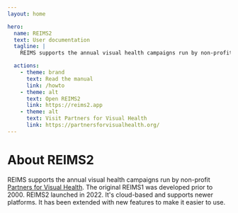 ```yaml
---
layout: home

hero:
  name: REIMS2
  text: User documentation
  tagline: |
    REIMS supports the annual visual health campaigns run by non-profit Partners for Visual Health. REIMS2 launched in 2022 and has been extended with new features compared to REIMS1.

  actions:
    - theme: brand
      text: Read the manual
      link: /howto
    - theme: alt
      text: Open REIMS2
      link: https://reims2.app
    - theme: alt
      text: Visit Partners for Visual Health
      link: https://partnersforvisualhealth.org/
---
```


# About REIMS2

REIMS supports the annual visual health campaigns run by non-profit [Partners for Visual Health](https://partnersforvisualhealth.org/). The original REIMS1 was developed prior to 2000. REIMS2 launched in 2022. It's cloud-based and supports newer platforms. It has been extended with new features to make it easier to use.

